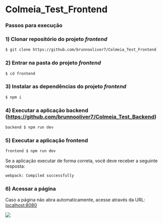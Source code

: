 # Colmeia_Test_Frontend

### Passos para execução

### 1) Clonar repositório do projeto **_frontend_**

```bash
$ git clone https://github.com/brunnooliver7/Colmeia_Test_Frontend
```
### 2) Entrar na pasta do projeto **_frontend_**

```bash
$ cd frontend
```

### 3) Instalar as dependências do projeto **_frontend_**

```bash
$ npm i
```

### 4) Executar a aplicação backend (https://github.com/brunnooliver7/Colmeia_Test_Backend)

```bash
backend $ npm run dev
```

### 5) Executar a aplicação frontend

```bash
frontend $ npm run dev
```

Se a aplicação executar de forma correta, você deve receber a seguinte resposta:

```bash
webpack: Compiled successfully
```

### 6) Acessar a página

Caso a página não abra automaticamente, acesse através da URL: [localhost:8080](localhost:8080)

![](./assets/acesso.gif)